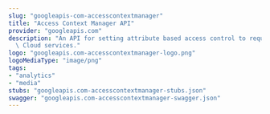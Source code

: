 ```yaml
---
slug: "googleapis-com-accesscontextmanager"
title: "Access Context Manager API"
provider: "googleapis.com"
description: "An API for setting attribute based access control to requests to Google\
  \ Cloud services."
logo: "googleapis.com-accesscontextmanager-logo.png"
logoMediaType: "image/png"
tags:
- "analytics"
- "media"
stubs: "googleapis.com-accesscontextmanager-stubs.json"
swagger: "googleapis.com-accesscontextmanager-swagger.json"
---
```

